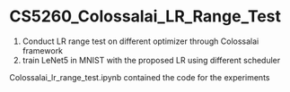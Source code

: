 # CS5260_Colossalai_LR_Range_Test


1. Conduct LR range test on different optimizer through Colossalai framework
2. train LeNet5 in MNIST with the proposed LR using different scheduler

Colossalai_lr_range_test.ipynb contained the code for the experiments
